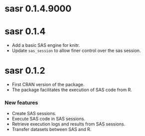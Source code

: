 # sasr 0.1.4.9000

# sasr 0.1.4

* Add a basic SAS engine for knitr.
* Update `sas_session` to allow finer control over the sas session.

# sasr 0.1.2

* First CRAN version of the package.
* The package facilitates the execution of SAS code from R.

### New features
* Create SAS sessions.
* Execute SAS code in SAS sessions.
* Retrieve execution logs and results from SAS sessions.
* Transfer datasets between SAS and R.
